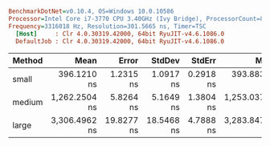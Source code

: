 ``` ini

BenchmarkDotNet=v0.10.4, OS=Windows 10.0.10586
Processor=Intel Core i7-3770 CPU 3.40GHz (Ivy Bridge), ProcessorCount=8
Frequency=3316018 Hz, Resolution=301.5665 ns, Timer=TSC
  [Host]     : Clr 4.0.30319.42000, 64bit RyuJIT-v4.6.1086.0
  DefaultJob : Clr 4.0.30319.42000, 64bit RyuJIT-v4.6.1086.0


```
 | Method |          Mean |      Error |     StdDev |    StdErr |           Min |            Q1 |        Median |            Q3 |           Max |       Op/s | Allocated |
 |------- |--------------:|-----------:|-----------:|----------:|--------------:|--------------:|--------------:|--------------:|--------------:|-----------:|----------:|
 |  small |   396.1210 ns |  1.2315 ns |  1.0917 ns | 0.2918 ns |   393.8838 ns |   395.5651 ns |   396.4373 ns |   396.9119 ns |   397.5838 ns | 2524481.02 |      0 kB |
 | medium | 1,262.2504 ns |  5.8264 ns |  5.1649 ns | 1.3804 ns | 1,253.0371 ns | 1,260.1321 ns | 1,262.1798 ns | 1,264.2028 ns | 1,273.3541 ns |  792235.84 |      0 kB |
 |  large | 3,306.4962 ns | 19.8277 ns | 18.5468 ns | 4.7888 ns | 3,283.8474 ns | 3,289.7386 ns | 3,299.2868 ns | 3,322.8409 ns | 3,347.3280 ns |  302434.94 |      0 kB |
